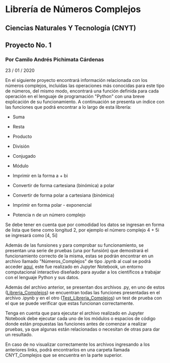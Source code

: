 # Librería de Números Complejos
## Ciencias Naturales Y Tecnología (CNYT)
## Proyecto No. 1 
### Por Camilo Andrés Pichimata Cárdenas
23 / 01 / 2020

En el siguiente proyecto encontrará información relacionada con los números complejos, incluidas las operaciones más conocidas para este tipo de números, del mismo modo, encontrará una función definida para cada operación en el lenguaje de programación "Python" con una breve explicación de su funcionamiento. A continuación se presenta un índice con las funciones que podrá encontrar a lo largo de esta librería:

+ Suma

+ Resta

+ Producto

+ División

+ Conjugado

+ Módulo

+ Imprimir en la forma a + bi 

+ Convertir de forma cartesiana (binómica) a polar

+ Convertir de forma polar a cartesiana (binómica)

+ Imprimir en forma polar - exponencial

+ Potencia n de un número complejo

Se debe tener en cuenta que por comodidad los datos se ingresan en forma de lista que tiene como longitud 2, por ejemplo el número complejo 4 + 5i se ingresará como [4, 5i] 

Además de las funsiones y para comprobar su funcionamiento, se presentan una serie de pruebas (una por funsión) que demostrará el funcionamiento correcto de la misma, estas se podrán encontrar en un archivo llamado "Números_Complejos" de tipo .ipynb al cual se podrá acceder [aquí](http://htmlpreview.github.io/?https://github.com/CamiloPichimata/Libreria-Numeros-Complejos/blob/master/CNYT_Complejos/Archivos_ipynb/Números_Complejos.ipynb), este fue realizado en Jupyter Notebook, un entorno computacional interactivo diseñado para ayudar a los científicos a trabajar con el lenguaje Python y sus datos.

Además del archivo anterior, se presentan dos archivos .py, en uno de estos ([Libreria_Complejos](http://htmlpreview.github.io/?https://github.com/CamiloPichimata/Libreria-Numeros-Complejos/blob/master/CNYT_Complejos/Archivos_py/Libreria_Complejos.py)) se encuentran todas las funciones presentadas en el archivo .ipynb y en el otro ([Test_Libreria_Complejos](http://htmlpreview.github.io/?https://github.com/CamiloPichimata/Libreria-Numeros-Complejos/blob/master/CNYT_Complejos/Archivos_py/Test_Libreria_Complejos.py)) un test de prueba con el que se puede verificar que estas funcionan correctamente.

Tenga en cuenta que para ejecutar el archivo realizado en Jupyter Notebook debe ejecutar cada uno de los módulos o espacios de código donde están propuestas las funciones antes de comenzar a realizar pruebas, ya que algunas están relacionadas o necesitan de otras para dar un resultado.

En caso de no visualizar correctamente los archivos ingresando a los anteriores links, podrá encontrarlos en una carpeta llamada CNYT_Complejos que se encuentra en la parte superior.
